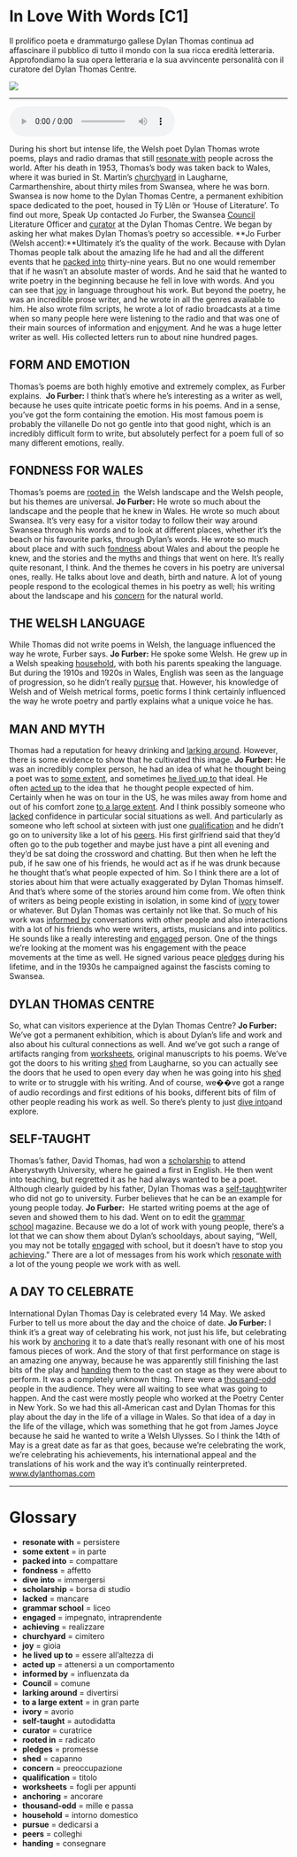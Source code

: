 # In Love With Words   [C1]

Il prolifico poeta e drammaturgo gallese Dylan Thomas continua ad affascinare il pubblico di tutto il mondo con la sua ricca eredità letteraria. Approfondiamo la sua opera letteraria e la sua avvincente personalità con il curatore del Dylan Thomas Centre.

![](In%20Love%20With%20Words.jpg)

--------------

<div>
<audio controls autoplay>
    <source src="https:/raw.githubusercontent.com/dartie/speakup/main/2024-05/In%20Love%20With%20Words.mp3" type="audio/mpeg">
</audio>
</div>


During his short but intense life, the Welsh poet Dylan Thomas wrote poems, plays and radio dramas that still [resonate with](## "persistere") people across the world. After his death in 1953, Thomas’s body was taken back to Wales, where it was buried in St. Martin’s [churchyard](## "cimitero") in Laugharne, Carmarthenshire, about thirty miles from Swansea, where he was born. Swansea is now home to the Dylan Thomas Centre, a permanent exhibition space dedicated to the poet, housed in Tŷ Llên or ‘House of Literature’. To find out more, Speak Up contacted Jo Furber, the Swansea [Council](## "comune") Literature Officer and [curator](## "curatrice") at the Dylan Thomas Centre. We began by asking her what makes Dylan Thomas’s poetry so accessible.
**Jo Furber (Welsh accent):**Ultimately it’s the quality of the work. Because with Dylan Thomas people talk about the amazing life he had and all the different events that he [packed into](## "compattare") thirty-nine years. But no one would remember that if he wasn’t an absolute master of words. And he said that he wanted to write poetry in the beginning because he fell in love with words. And you can see that [joy](## "gioia") in language throughout his work. But beyond the poetry, he was an incredible prose writer, and he wrote in all the genres available to him. He also wrote film scripts, he wrote a lot of radio broadcasts at a time when so many people here were listening to the radio and that was one of their main sources of information and en[joy](## "gioia")ment. And he was a huge letter writer as well. His collected letters run to about nine hundred pages. 

## FORM AND EMOTION
Thomas’s poems are both highly emotive and extremely complex, as Furber explains. 
**Jo Furber:** I think that’s where he’s interesting as a writer as well, because he uses quite intricate poetic forms in his poems. And in a sense, you’ve got the form containing the emotion. His most famous poem is probably the villanelle Do not go gentle into that good night, which is an incredibly difficult form to write, but absolutely perfect for a poem full of so many different emotions, really.

## FONDNESS FOR WALES
Thomas’s poems are [rooted in](## "radicato")  the Welsh landscape and the Welsh people, but his themes are universal.
**Jo Furber:** He wrote so much about the landscape and the people that he knew in Wales. He wrote so much about Swansea. It’s very easy for a visitor today to follow their way around Swansea through his words and to look at different places, whether it’s the beach or his favourite parks, through Dylan’s words. He wrote so much about place and with such [fondness](## "affetto") about Wales and about the people he knew, and the stories and the myths and things that went on here. It’s really quite resonant, I think. And the themes he covers in his poetry are universal ones, really. He talks about love and death, birth and nature. A lot of young people respond to the ecological themes in his poetry as well; his writing about the landscape and his [concern](## "preoccupazione") for the natural world.

## THE WELSH LANGUAGE
While Thomas did not write poems in Welsh, the language influenced the way he wrote, Furber says.
**Jo Furber:** He spoke some Welsh. He grew up in a Welsh speaking [household](## "intorno domestico"), with both his parents speaking the language. But during the 1910s and 1920s in Wales, English was seen as the language of progression, so he didn’t really [pursue](## "dedicarsi a") that. However, his knowledge of Welsh and of Welsh metrical forms, poetic forms I think certainly influenced the way he wrote poetry and partly explains what a unique voice he has.

## MAN AND MYTH
Thomas had a reputation for heavy drinking and [larking around](## "divertirsi"). However, there is some evidence to show that he cultivated this image.
**Jo Furber:** He was an incredibly complex person, he had an idea of what he thought being a poet was to [some extent](## "in parte"), and sometimes [he lived up to](## "essere all’altezza di") that ideal. He often [acted up](## "attenersi a un comportamento") to the idea that  he thought people expected of him. Certainly when he was on tour in the US, he was miles away from home and out of his comfort zone [to a large extent](## "in gran parte"). And I think possibly someone who [lacked](## "mancare") confidence in particular social situations as well. And particularly as someone who left school at sixteen with just one [qualification](## "titolo") and he didn’t go on to university like a lot of his [peers](## "colleghi"). His first girlfriend said that they’d often go to the pub together and maybe just have a pint all evening and they’d be sat doing the crossword and chatting. But then when he left the pub, if he saw one of his friends, he would act as if he was drunk because he thought that’s what people expected of him. So I think there are a lot of stories about him that were actually exaggerated by Dylan Thomas himself. And that’s where some of the stories around him come from. We often think of writers as being people existing in isolation, in some kind of [ivory](## "avorio") tower or whatever. But Dylan Thomas was certainly not like that. So much of his work was [informed by](## "influenzata da") conversations with other people and also interactions with a lot of his friends who were writers, artists, musicians and into politics. He sounds like a really interesting and [engaged](## "impegnato, intraprendente") person. One of the things we’re looking at the moment was his engagement with the peace movements at the time as well. He signed various peace [pledges](## "promesse") during his lifetime, and in the 1930s he campaigned against the fascists coming to Swansea.

## DYLAN THOMAS CENTRE
So, what can visitors experience at the Dylan Thomas Centre?
**Jo Furber:** We’ve got a permanent exhibition, which is about Dylan’s life and work and also about his cultural connections as well. And we’ve got such a range of artifacts ranging from [worksheets](## "fogli per appunti"), original manuscripts to his poems. We’ve got the doors to his writing [shed](## "capanno") from Laugharne, so you can actually see the doors that he used to open every day when he was going into his [shed](## "capanno") to write or to struggle with his writing. And of course, we��ve got a range of audio recordings and first editions of his books, different bits of film of other people reading his work as well. So there’s plenty to just [dive into](## "immergersi")and explore.

## SELF-TAUGHT
Thomas’s father, David Thomas, had won a [scholarship](## "borsa di studio") to attend Aberystwyth University, where he gained a first in English. He then went into teaching, but regretted it as he had always wanted to be a poet. Although clearly guided by his father, Dylan Thomas was a [self-taught](## "autodidatta")writer who did not go to university. Furber believes that he can be an example for young people today.
**Jo Furber:**  He started writing poems at the age of seven and showed them to his dad. Went on to edit the [grammar school](## "liceo") magazine. Because we do a lot of work with young people, there’s a lot that we can show them about Dylan’s schooldays, about saying, “Well, you may not be totally [engaged](## "impegnato, intraprendente") with school, but it doesn’t have to stop you [achieving](## "realizzare").” There are a lot of messages from his work which [resonate with](## "persistere") a lot of the young people we work with as well.

## A DAY TO CELEBRATE
International Dylan Thomas Day is celebrated every 14 May. We asked Furber to tell us more about the day and the choice of date.
**Jo Furber:** I think it’s a great way of celebrating his work, not just his life, but celebrating his work by [anchoring](## "ancorare") it to a date that’s really resonant with one of his most famous pieces of work. And the story of that first performance on stage is an amazing one anyway, because he was apparently still finishing the last bits of the play and [handing](## "consegnare") them to the cast on stage as they were about to perform. It was a completely unknown thing. There were a [thousand-odd](## "mille e passa") people in the audience. They were all waiting to see what was going to happen. And the cast were mostly people who worked at the Poetry Center in New York. So we had this all-American cast and Dylan Thomas for this play about the day in the life of a village in Wales. So that idea of a day in the life of the village, which was something that he got from James Joyce because he said he wanted to write a Welsh Ulysses. So I think the 14th of May is a great date as far as that goes, because we’re celebrating the work, we’re celebrating his achievements, his international appeal and the translations of his work and the way it’s continually reinterpreted.  
www.dylanthomas.com

--------------

<div style = "display:block; clear:both; page-break-after:always;"></div>

# Glossary
* **resonate with** = persistere
* **some extent** = in parte
* **packed into** = compattare
* **fondness** = affetto
* **dive into** = immergersi
* **scholarship** = borsa di studio
* **lacked** = mancare
* **grammar school** = liceo
* **engaged** = impegnato, intraprendente
* **achieving** = realizzare
* **churchyard** = cimitero
* **joy** = gioia
* **he lived up to** = essere all’altezza di
* **acted up** = attenersi a un comportamento
* **informed by** = influenzata da
* **Council** = comune
* **larking around** = divertirsi
* **to a large extent** = in gran parte
* **ivory** = avorio
* **self-taught** = autodidatta
* **curator** = curatrice
* **rooted in** = radicato
* **pledges** = promesse
* **shed** = capanno
* **concern** = preoccupazione
* **qualification** = titolo
* **worksheets** = fogli per appunti
* **anchoring** = ancorare
* **thousand-odd** = mille e passa
* **household** = intorno domestico
* **pursue** = dedicarsi a
* **peers** = colleghi
* **handing** = consegnare
